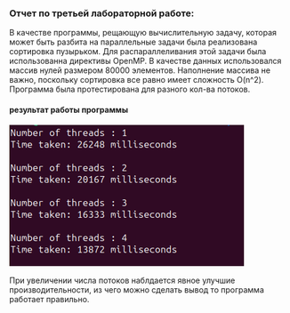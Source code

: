 ### Отчет по третьей лабораторной работе:

В качестве программы, рещающую вычислительную задачу, которая может быть разбита на параллельные задачи была реализована сортировка пузырьком. Для распараллеливания этой задачи была использованна директивы OpenMP. В качестве данных использовался массив нулей размером 80000 элементов. Наполнение массива не важно, поскольку сортировка все равно имеет сложность O(n^2). Программа была протестирована для разного кол-ва потоков.

#### результат работы программы
![ошибка при загрузке изображения](ThirdTask/output.png)

При увеличении числа потоков наблдается явное улучшие производительности, из чего можно сделать вывод то программа работает правильно.